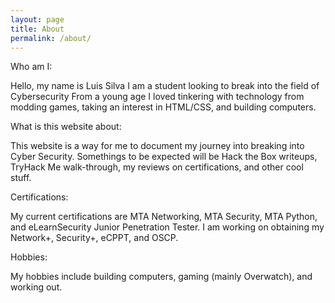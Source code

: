 ```yaml
---
layout: page
title: About
permalink: /about/
---
```


Who am I:

Hello, my name is Luis Silva I am a student looking to break into the field of Cybersecurity From a young age I loved tinkering with technology from modding games, taking an interest in HTML/CSS, and building computers. 

What is this website about:

This website is a way for me to document my journey into breaking into Cyber Security. Somethings to be expected will be Hack the Box writeups, TryHack Me walk-through, my reviews on certifications, and other cool stuff. 

Certifications:

My current certifications are MTA Networking, MTA Security, MTA Python, and eLearnSecurity Junior Penetration Tester. I am working on obtaining my Network+, Security+, eCPPT, and OSCP.

Hobbies:

My hobbies include building computers, gaming (mainly Overwatch), and working out. 
